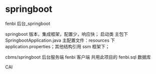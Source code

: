 # springboot

fenbi 后台\_springboot

springboot 版本，集成框架，配置少，响应快；
启动类 主包下 SpringbootApplication.java 主配置文件：resources 下 application.properties；其他结构引用 ssm 框架下；

cbms/springboot 后台服务端 fenbi 客户端 共用此项目的 fenbi.sql 数据库

CAI
